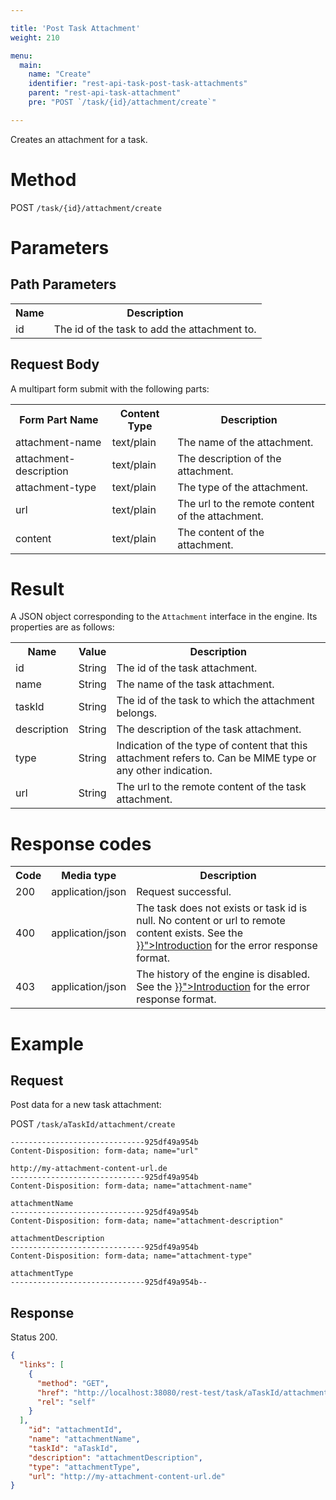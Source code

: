 ```yaml
---

title: 'Post Task Attachment'
weight: 210

menu:
  main:
    name: "Create"
    identifier: "rest-api-task-post-task-attachments"
    parent: "rest-api-task-attachment"
    pre: "POST `/task/{id}/attachment/create`"

---
```


Creates an attachment for a task.

# Method

POST `/task/{id}/attachment/create`


# Parameters

## Path Parameters

<table class="table table-striped">
  <tr>
    <th>Name</th>
    <th>Description</th>
  </tr>
  <tr>
    <td>id</td>
    <td>The id of the task to add the attachment to.</td>
  </tr>
</table>

## Request Body

A multipart form submit with the following parts:

<table class="table table-striped">
  <tr>
    <th>Form Part Name</th>
    <th>Content Type</th>
    <th>Description</th>
  </tr>
  <tr>
    <td>attachment-name</td>
    <td>text/plain</td>
    <td>The name of the attachment.</td>
  </tr>
  <tr>
    <td>attachment-description</td>
    <td>text/plain</td>
    <td>The description of the attachment.</td>
  </tr>
  <tr>
    <td>attachment-type</td>
    <td>text/plain</td>
    <td>The type of the attachment.</td>
  </tr>
  <tr>
    <td>url</td>
    <td>text/plain</td>
    <td>The url to the remote content of the attachment.</td>
  </tr>
  <tr>
    <td>content</td>
    <td>text/plain</td>
    <td>The content of the attachment.</td>
  </tr>
</table>


# Result

A JSON object corresponding to the `Attachment` interface in the engine.
Its properties are as follows:

<table class="table table-striped">
  <tr>
    <th>Name</th>
    <th>Value</th>
    <th>Description</th>
  </tr>
  <tr>
    <td>id</td>
    <td>String</td>
    <td>The id of the task attachment.</td>
  </tr>
  <tr>
    <td>name</td>
    <td>String</td>
    <td>The name of the task attachment.</td>
  </tr>
  <tr>
    <td>taskId</td>
    <td>String</td>
    <td>The id of the task to which the attachment belongs.</td>
  </tr>
  <tr>
    <td>description</td>
    <td>String</td>
    <td>The description of the task attachment.</td>
  </tr>
  <tr>
    <td>type</td>
    <td>String</td>
    <td>Indication of the type of content that this attachment refers to. Can be MIME type or any other indication.</td>
  </tr>
  <tr>
    <td>url</td>
    <td>String</td>
    <td>The url to the remote content of the task attachment.</td>
  </tr>
</table>


# Response codes

<table class="table table-striped">
  <tr>
    <th>Code</th>
    <th>Media type</th>
    <th>Description</th>
  </tr>
  <tr>
    <td>200</td>
    <td>application/json</td>
    <td>Request successful.</td>
  </tr>
  <tr>
    <td>400</td>
    <td>application/json</td>
    <td>The task does not exists or task id is null. No content or url to remote content exists. See the <a href="{{< relref "reference/rest/overview/index.md#error-handling" >}}">Introduction</a> for the error response format.</td>
  </tr>
  <tr>
    <td>403</td>
    <td>application/json</td>
    <td>The history of the engine is disabled. See the <a href="{{< relref "reference/rest/overview/index.md#error-handling" >}}">Introduction</a> for the error response format.</td>
  </tr>
</table>


# Example

## Request

Post data for a new task attachment:

POST `/task/aTaskId/attachment/create`


```
------------------------------925df49a954b
Content-Disposition: form-data; name="url"

http://my-attachment-content-url.de
------------------------------925df49a954b
Content-Disposition: form-data; name="attachment-name"

attachmentName
------------------------------925df49a954b
Content-Disposition: form-data; name="attachment-description"

attachmentDescription
------------------------------925df49a954b
Content-Disposition: form-data; name="attachment-type"

attachmentType
------------------------------925df49a954b--
```

## Response

Status 200.

```json
{
  "links": [
    {
      "method": "GET",
      "href": "http://localhost:38080/rest-test/task/aTaskId/attachment/aTaskAttachmentId",
      "rel": "self"
    }
  ],
    "id": "attachmentId",
    "name": "attachmentName",
    "taskId": "aTaskId",
    "description": "attachmentDescription",
    "type": "attachmentType",
	"url": "http://my-attachment-content-url.de"
}
```

